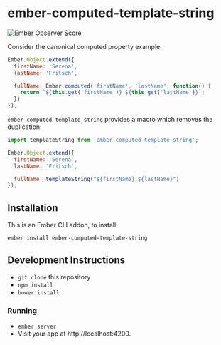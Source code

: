 # ember-computed-template-string

[![Ember Observer Score](http://emberobserver.com/badges/ember-computed-template-string.svg)](http://emberobserver.com/addons/ember-computed-template-string)

Consider the canonical computed property example:

```js
Ember.Object.extend({
  firstName: 'Serena',
  lastName: 'Fritsch',

  fullName: Ember.computed('firstName', 'lastName', function() {
    return `${this.get('firstName')} ${this.get('lastName')}`;
  })
});
```

`ember-computed-template-string` provides a macro which removes the duplication:

```js
import templateString from 'ember-computed-template-string';

Ember.Object.extend({
  firstName: 'Serena',
  lastName: 'Fritsch',

  fullName: templateString("${firstName} ${lastName}")
});
```

## Installation

This is an Ember CLI addon, to install:

`ember install ember-computed-template-string`

## Development Instructions

* `git clone` this repository
* `npm install`
* `bower install`

### Running

* `ember server`
* Visit your app at http://localhost:4200.
